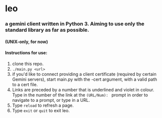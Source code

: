 # leo

### a gemini client written in Python 3. Aiming to use only the standard library as far as possible.

#### (UNIX-only, for now)    

#### Instructions for use:
1) clone this repo.
2) ```./main.py <url>```
3) if you'd like to connect providing a client certificate (required by certain Gemini servers), start main.py with the -cert argument, with a valid path to a cert file.
4) Links are preceded by a number that is underlined and violet in colour. Type in the number of the link at the ```(URL/Num): ``` prompt in order to navigate to a prompt, or type in a URL.
5) Type `reload` to refresh a page.
5) Type ```exit``` or ```quit``` to exit leo.